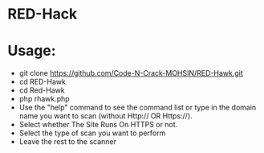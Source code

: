 # RED-Hack
# Usage:  
- git clone https://github.com/Code-N-Crack-MOHSIN/RED-Hawk.git
- cd RED-Hawk
- cd Red-Hawk
- php rhawk.php 
- Use the "help" command to see the command list or type in the domain name you want to scan (without Http:// OR Https://). 
- Select whether The Site Runs On HTTPS or not. 
- Select the type of scan you want to perform 
- Leave the rest to the scanner
